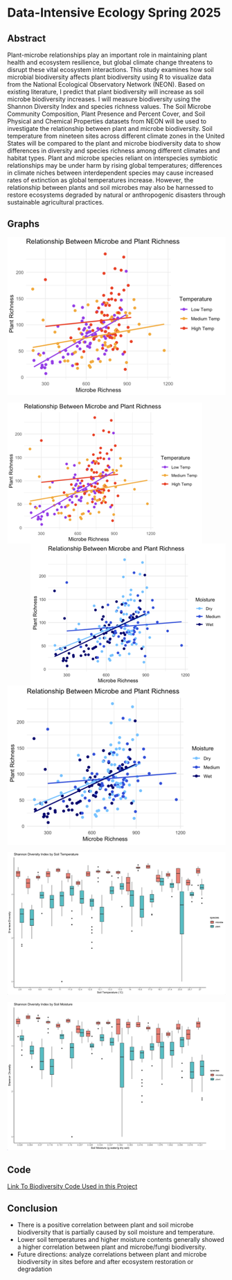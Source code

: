 # Data-Intensive Ecology Spring 2025

## Abstract
<p>Plant-microbe relationships play an important role in maintaining plant health and ecosystem resilience, but global climate change threatens to disrupt these vital ecosystem interactions. This study examines how soil microbial biodiversity affects plant biodiversity using R to visualize data from the National Ecological Observatory Network (NEON). Based on existing literature, I predict that plant biodiversity will increase as soil microbe biodiversity increases. I will measure biodiversity using the Shannon Diversity Index and species richness values. The Soil Microbe Community Composition, Plant Presence and Percent Cover, and Soil Physical and Chemical Properties datasets from NEON will be used to investigate the relationship between plant and microbe biodiversity. Soil temperature from nineteen sites across different climate zones in the United States will be compared to the plant and microbe biodiversity data to show differences in diversity and species richness among different climates and habitat types. Plant and microbe species reliant on interspecies symbiotic relationships may be under harm by rising global temperatures; differences in climate niches between interdependent species may cause increased rates of extinction as global temperatures increase. However, the relationship between plants and soil microbes may also be harnessed to restore ecosystems degraded by natural or anthropogenic disasters through sustainable agricultural practices.</p>

## Graphs

![rich_scatter.png!](/rich_scatter.png "Relationship Between Plant and Microbe Richness")

<img src="/rich_scatter.png" alt="Relationship Between Plant and Microbe Richness" title="Relationship Between Plant and Microbe Richness" align = left width="450"/>
<img src="/Rplot47.png" alt="Relationship Between Plant and Microbe Richness" title="Relationship Between Plant and Microbe Richness" align = right width="450"/>

![Rplot47.png!](/Rplot47.png "Relationship Between Plant and Microbe Richness")

![boxplot_temp.png!](/boxplot_temp.png "Shannon Diversity Index by Soil Temperature")

![boxplot_moisture.png!](/boxplot_moisture.png "Shannon Diversity Index by Soil Moisture")

## Code

[Link To Biodiversity Code Used in this Project](https://github.com/clairemcklin/clairemcklin.github.io/blob/b0df39e89076a31a77f2a6da017f4422db911f20/biodiversity.R)


## Conclusion

<ul>
  <li>There is a positive correlation between plant and soil microbe biodiversity that is partially caused by soil moisture and temperature.</li>
  <li>Lower soil temperatures and higher moisture contents generally showed a higher correlation between plant and microbe/fungi biodiversity.</li>
  <li>Future directions: analyze correlations between plant and microbe biodiversity in sites before and after ecosystem restoration or degradation</li>
</ul>
